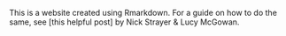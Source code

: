 This is a website created using Rmarkdown. For a guide on how to do the same, see [this helpful post] by Nick Strayer & Lucy McGowan.
